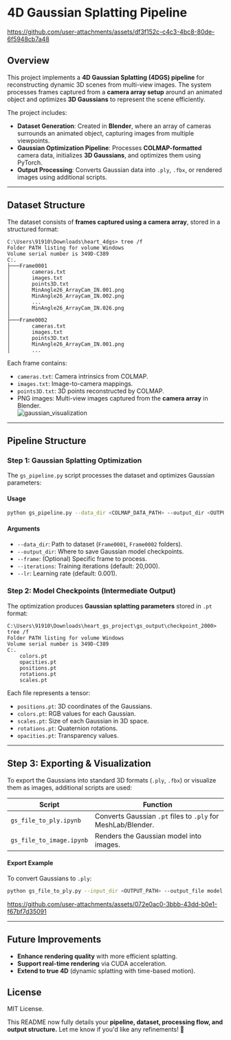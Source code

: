 # **4D Gaussian Splatting Pipeline**  


https://github.com/user-attachments/assets/df3f152c-c4c3-4bc8-80de-6f5948cb7a48


## **Overview**  
This project implements a **4D Gaussian Splatting (4DGS) pipeline** for reconstructing dynamic 3D scenes from multi-view images. The system processes frames captured from a **camera array setup** around an animated object and optimizes **3D Gaussians** to represent the scene efficiently.  

The project includes:  

- **Dataset Generation**: Created in **Blender**, where an array of cameras surrounds an animated object, capturing images from multiple viewpoints.  
- **Gaussian Optimization Pipeline**: Processes **COLMAP-formatted** camera data, initializes **3D Gaussians**, and optimizes them using PyTorch.  
- **Output Processing**: Converts Gaussian data into `.ply`, `.fbx`, or rendered images using additional scripts.  

---

## **Dataset Structure**  
The dataset consists of **frames captured using a camera array**, stored in a structured format:  

```
C:\Users\91910\Downloads\heart_4dgs> tree /f
Folder PATH listing for volume Windows
Volume serial number is 349D-C389
C:.
├───Frame0001
│       cameras.txt
│       images.txt
│       points3D.txt
│       MinAngle26_ArrayCam_IN.001.png
│       MinAngle26_ArrayCam_IN.002.png
│       ...
│       MinAngle26_ArrayCam_IN.026.png
│
├───Frame0002
│       cameras.txt
│       images.txt
│       points3D.txt
│       MinAngle26_ArrayCam_IN.001.png
│       ...
```

Each frame contains:  
- `cameras.txt`: Camera intrinsics from COLMAP.  
- `images.txt`: Image-to-camera mappings.  
- `points3D.txt`: 3D points reconstructed by COLMAP.  
- PNG images: Multi-view images captured from the **camera array** in Blender.  
![gaussian_visualization](https://github.com/user-attachments/assets/0afa4ebb-f741-40c2-8e63-2e066b5537cc)

---

## **Pipeline Structure**  

### **Step 1: Gaussian Splatting Optimization**  
The `gs_pipeline.py` script processes the dataset and optimizes Gaussian parameters:  

#### **Usage**  
```bash
python gs_pipeline.py --data_dir <COLMAP_DATA_PATH> --output_dir <OUTPUT_PATH> --frame Frame0001 --iterations 20000 --lr 0.001
```

#### **Arguments**  
- `--data_dir`: Path to dataset (`Frame0001`, `Frame0002` folders).  
- `--output_dir`: Where to save Gaussian model checkpoints.  
- `--frame`: (Optional) Specific frame to process.  
- `--iterations`: Training iterations (default: 20,000).  
- `--lr`: Learning rate (default: 0.001).  

### **Step 2: Model Checkpoints (Intermediate Output)**  
The optimization produces **Gaussian splatting parameters** stored in `.pt` format:  

```
C:\Users\91910\Downloads\heart_gs_project\gs_output\checkpoint_2000> tree /f
Folder PATH listing for volume Windows
Volume serial number is 349D-C389
C:.
    colors.pt
    opacities.pt
    positions.pt
    rotations.pt
    scales.pt
```

Each file represents a tensor:  
- `positions.pt`: 3D coordinates of the Gaussians.  
- `colors.pt`: RGB values for each Gaussian.  
- `scales.pt`: Size of each Gaussian in 3D space.  
- `rotations.pt`: Quaternion rotations.  
- `opacities.pt`: Transparency values.  

---

## **Step 3: Exporting & Visualization**  
To export the Gaussians into standard 3D formats (`.ply`, `.fbx`) or visualize them as images, additional scripts are used:  

| **Script** | **Function** |
|------------|-------------|
| `gs_file_to_ply.ipynb` | Converts Gaussian `.pt` files to `.ply` for MeshLab/Blender. |
| `gs_file_to_image.ipynb` | Renders the Gaussian model into images. |

#### **Export Example**  
To convert Gaussians to `.ply`:  
```bash
python gs_file_to_ply.py --input_dir <OUTPUT_PATH> --output_file model.ply
```



https://github.com/user-attachments/assets/072e0ac0-3bbb-43dd-b0e1-f67bf7d35091



---

## **Future Improvements**  
- **Enhance rendering quality** with more efficient splatting.  
- **Support real-time rendering** via CUDA acceleration.  
- **Extend to true 4D** (dynamic splatting with time-based motion).  

## **License**  
MIT License.  



This README now fully details your **pipeline, dataset, processing flow, and output structure.** Let me know if you'd like any refinements! 🚀
 
